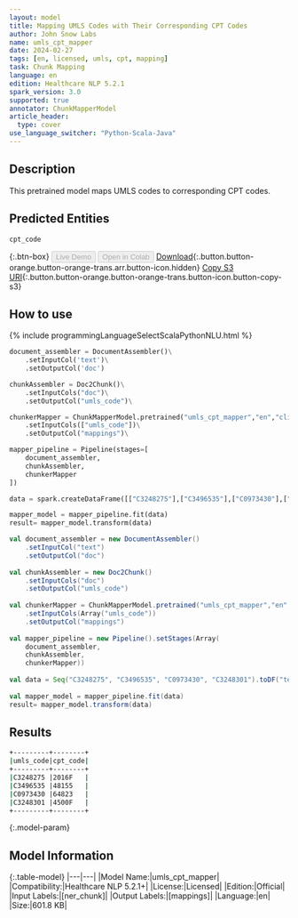 ```yaml
---
layout: model
title: Mapping UMLS Codes with Their Corresponding CPT Codes
author: John Snow Labs
name: umls_cpt_mapper
date: 2024-02-27
tags: [en, licensed, umls, cpt, mapping]
task: Chunk Mapping
language: en
edition: Healthcare NLP 5.2.1
spark_version: 3.0
supported: true
annotator: ChunkMapperModel
article_header:
  type: cover
use_language_switcher: "Python-Scala-Java"
---
```


## Description

This pretrained model maps UMLS codes to corresponding CPT codes.

## Predicted Entities

`cpt_code`

{:.btn-box}
<button class="button button-orange" disabled>Live Demo</button>
<button class="button button-orange" disabled>Open in Colab</button>
[Download](https://s3.amazonaws.com/auxdata.johnsnowlabs.com/clinical/models/umls_cpt_mapper_en_5.2.1_3.0_1709066255479.zip){:.button.button-orange.button-orange-trans.arr.button-icon.hidden}
[Copy S3 URI](s3://auxdata.johnsnowlabs.com/clinical/models/umls_cpt_mapper_en_5.2.1_3.0_1709066255479.zip){:.button.button-orange.button-orange-trans.button-icon.button-copy-s3}

## How to use



<div class="tabs-box" markdown="1">
{% include programmingLanguageSelectScalaPythonNLU.html %}
	
```python
document_assembler = DocumentAssembler()\
    .setInputCol('text')\
    .setOutputCol('doc')

chunkAssembler = Doc2Chunk()\
    .setInputCols("doc")\
    .setOutputCol("umls_code")\

chunkerMapper = ChunkMapperModel.pretrained("umls_cpt_mapper","en","clinical/models")\
    .setInputCols(["umls_code"])\
    .setOutputCol("mappings")\

mapper_pipeline = Pipeline(stages=[
    document_assembler,
    chunkAssembler,
    chunkerMapper
])

data = spark.createDataFrame([["C3248275"],["C3496535"],["C0973430"],["C3248301"]]).toDF("text")

mapper_model = mapper_pipeline.fit(data)
result= mapper_model.transform(data)                                 
```
```scala
val document_assembler = new DocumentAssembler()
    .setInputCol("text")
    .setOutputCol("doc")
	
val chunkAssembler = new Doc2Chunk()
    .setInputCols("doc")
    .setOutputCol("umls_code")
	
val chunkerMapper = ChunkMapperModel.pretrained("umls_cpt_mapper","en","clinical/models")
    .setInputCols(Array("umls_code"))
    .setOutputCol("mappings")
	
val mapper_pipeline = new Pipeline().setStages(Array( 
    document_assembler,
    chunkAssembler,
    chunkerMapper))
	
val data = Seq("C3248275", "C3496535", "C0973430", "C3248301").toDF("text")
	
val mapper_model = mapper_pipeline.fit(data)
result= mapper_model.transform(data)
```
</div>

## Results

```bash
+---------+--------+
|umls_code|cpt_code|
+---------+--------+
|C3248275 |2016F   |
|C3496535 |48155   |
|C0973430 |64823   |
|C3248301 |4500F   |
+---------+--------+
```

{:.model-param}
## Model Information

{:.table-model}
|---|---|
|Model Name:|umls_cpt_mapper|
|Compatibility:|Healthcare NLP 5.2.1+|
|License:|Licensed|
|Edition:|Official|
|Input Labels:|[ner_chunk]|
|Output Labels:|[mappings]|
|Language:|en|
|Size:|601.8 KB|

